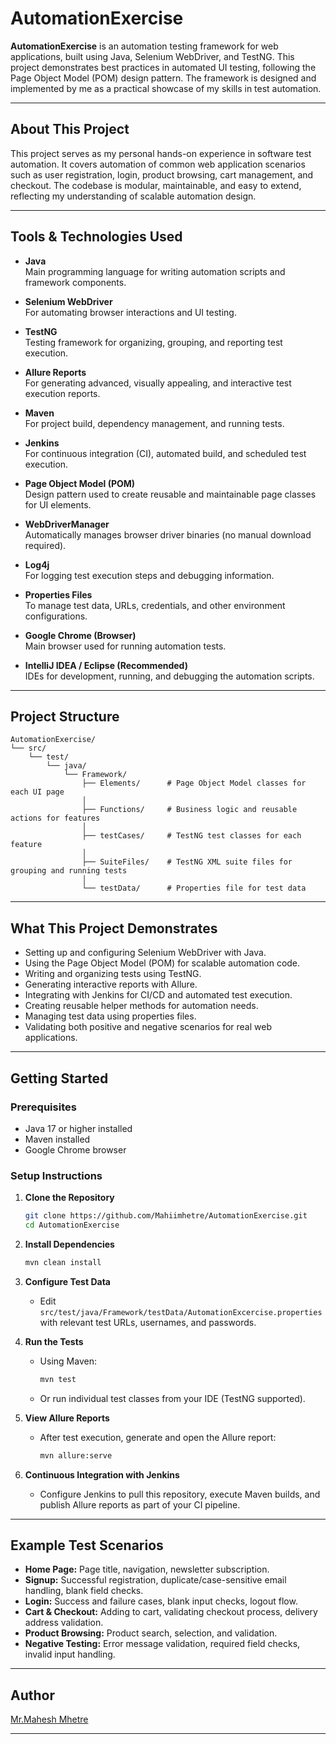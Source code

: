 # AutomationExercise

**AutomationExercise** is an automation testing framework for web applications, built using Java, Selenium WebDriver, and TestNG. This project demonstrates best practices in automated UI testing, following the Page Object Model (POM) design pattern. The framework is designed and implemented by me as a practical showcase of my skills in test automation.

---

## About This Project

This project serves as my personal hands-on experience in software test automation. It covers automation of common web application scenarios such as user registration, login, product browsing, cart management, and checkout. The codebase is modular, maintainable, and easy to extend, reflecting my understanding of scalable automation design.

---

## Tools & Technologies Used

- **Java**  
  Main programming language for writing automation scripts and framework components.

- **Selenium WebDriver**  
  For automating browser interactions and UI testing.

- **TestNG**  
  Testing framework for organizing, grouping, and reporting test execution.

- **Allure Reports**  
  For generating advanced, visually appealing, and interactive test execution reports.

- **Maven**  
  For project build, dependency management, and running tests.

- **Jenkins**  
  For continuous integration (CI), automated build, and scheduled test execution.

- **Page Object Model (POM)**  
  Design pattern used to create reusable and maintainable page classes for UI elements.

- **WebDriverManager**  
  Automatically manages browser driver binaries (no manual download required).

- **Log4j**  
  For logging test execution steps and debugging information.

- **Properties Files**  
  To manage test data, URLs, credentials, and other environment configurations.

- **Google Chrome (Browser)**  
  Main browser used for running automation tests.

- **IntelliJ IDEA / Eclipse (Recommended)**  
  IDEs for development, running, and debugging the automation scripts.

---

## Project Structure

```
AutomationExercise/
└── src/
    └── test/
        └── java/
            └── Framework/
                ├── Elements/      # Page Object Model classes for each UI page
                │   
                ├── Functions/     # Business logic and reusable actions for features
                │
                ├── testCases/     # TestNG test classes for each feature
                │  
                ├── SuiteFiles/    # TestNG XML suite files for grouping and running tests
                │  
                └── testData/      # Properties file for test data
```

---

## What This Project Demonstrates

- Setting up and configuring Selenium WebDriver with Java.
- Using the Page Object Model (POM) for scalable automation code.
- Writing and organizing tests using TestNG.
- Generating interactive reports with Allure.
- Integrating with Jenkins for CI/CD and automated test execution.
- Creating reusable helper methods for automation needs.
- Managing test data using properties files.
- Validating both positive and negative scenarios for real web applications.

---

## Getting Started

### Prerequisites

- Java 17 or higher installed 
- Maven installed
- Google Chrome browser

### Setup Instructions

1. **Clone the Repository**
    ```sh
    git clone https://github.com/Mahiimhetre/AutomationExercise.git
    cd AutomationExercise
    ```

2. **Install Dependencies**
    ```sh
    mvn clean install
    ```

3. **Configure Test Data**
    - Edit `src/test/java/Framework/testData/AutomationExcercise.properties` with relevant test URLs, usernames, and passwords.

4. **Run the Tests**
    - Using Maven:
      ```sh
      mvn test
      ```
    - Or run individual test classes from your IDE (TestNG supported).

5. **View Allure Reports**
    - After test execution, generate and open the Allure report:
      ```sh
      mvn allure:serve
      ```

6. **Continuous Integration with Jenkins**
    - Configure Jenkins to pull this repository, execute Maven builds, and publish Allure reports as part of your CI pipeline.

---

## Example Test Scenarios

- **Home Page:** Page title, navigation, newsletter subscription.
- **Signup:** Successful registration, duplicate/case-sensitive email handling, blank field checks.
- **Login:** Success and failure cases, blank input checks, logout flow.
- **Cart & Checkout:** Adding to cart, validating checkout process, delivery address validation.
- **Product Browsing:** Product search, selection, and validation.
- **Negative Testing:** Error message validation, required field checks, invalid input handling.

---

## Author

[Mr.Mahesh Mhetre](https://github.com/Mahiimhetre)

---
